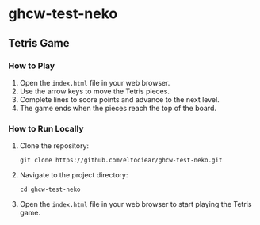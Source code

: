 # ghcw-test-neko

## Tetris Game

### How to Play

1. Open the `index.html` file in your web browser.
2. Use the arrow keys to move the Tetris pieces.
3. Complete lines to score points and advance to the next level.
4. The game ends when the pieces reach the top of the board.

### How to Run Locally

1. Clone the repository:
    ```
    git clone https://github.com/eltociear/ghcw-test-neko.git
    ```
2. Navigate to the project directory:
    ```
    cd ghcw-test-neko
    ```
3. Open the `index.html` file in your web browser to start playing the Tetris game.
